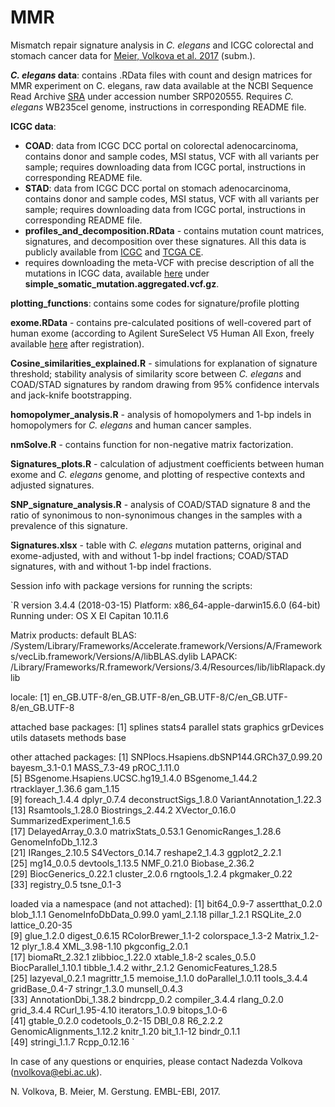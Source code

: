 # MMR
Mismatch repair signature analysis in *C. elegans* and ICGC colorectal and stomach cancer data for [Meier, Volkova et al. 2017](https://www.biorxiv.org/content/biorxiv/early/2017/06/13/149153.full.pdf) (subm.).

***C. elegans* data**: contains .RData files with count and design matrices for MMR experiment on C. elegans, raw data available at the NCBI Sequence Read Archive [SRA](http://www.ncbi.nlm.nih.gov/sra) under accession number SRP020555. Requires *C. elegans* WB235cel genome, instructions in corresponding README file.

**ICGC data**:
- **COAD**: data from ICGC DCC portal on colorectal adenocarcinoma, contains donor and sample codes, MSI status, VCF with all variants per sample; requires downloading data from ICGC portal, instructions in corresponding README file.
- **STAD**: data from ICGC DCC portal on stomach adenocarcinoma, contains donor and sample codes, MSI status, VCF with all variants per sample; requires downloading data from ICGC portal, instructions in corresponding README file.
- **profiles_and_decomposition.RData** - contains mutation count matrices, signatures, and decomposition over these signatures.
All this data is publicly available from [ICGC](http://dcc.icgc.org) and [TCGA CE](http://genomeportal.stanford.edu/pan-tcga).
- requires downloading the meta-VCF with precise description of all the mutations in ICGC data, available [here](https://dcc.icgc.org/releases/current/Summary) under **simple_somatic_mutation.aggregated.vcf.gz**.

**plotting_functions**: contains some codes for signature/profile plotting

**exome.RData** - contains pre-calculated positions of well-covered part of human exome (according to Agilent SureSelect V5 Human All Exon, freely available [here](https://earray.chem.agilent.com/earray/) after registration). 

**Cosine_similarities_explained.R** - simulations for explanation of signature threshold; stability analysis of similarity score between *C. elegans* and COAD/STAD signatures by random drawing from 95% confidence intervals and jack-knife bootstrapping.

**homopolymer_analysis.R** - analysis of homopolymers and 1-bp indels in homopolymers for *C. elegans* and human cancer samples.

**nmSolve.R** - contains function for non-negative matrix factorization.

**Signatures_plots.R** - calculation of adjustment coefficients between human exome and *C. elegans* genome, and plotting of respective contexts and adjusted signatures.

**SNP_signature_analysis.R** - analysis of COAD/STAD signature 8 and the ratio of synonimous to non-synonimous changes in the samples with a prevalence of this signature.

**Signatures.xlsx** - table with *C. elegans* mutation patterns, original and exome-adjusted, with and without 1-bp indel fractions; COAD/STAD signatures, with and without 1-bp indel fractions.

Session info with package versions for running the scripts:

`R version 3.4.4 (2018-03-15)
Platform: x86_64-apple-darwin15.6.0 (64-bit)
Running under: OS X El Capitan 10.11.6

Matrix products: default
BLAS: /System/Library/Frameworks/Accelerate.framework/Versions/A/Frameworks/vecLib.framework/Versions/A/libBLAS.dylib
LAPACK: /Library/Frameworks/R.framework/Versions/3.4/Resources/lib/libRlapack.dylib

locale:
[1] en_GB.UTF-8/en_GB.UTF-8/en_GB.UTF-8/C/en_GB.UTF-8/en_GB.UTF-8

attached base packages:
 [1] splines   stats4    parallel  stats     graphics  grDevices utils     datasets  methods   base     

other attached packages:
 [1] SNPlocs.Hsapiens.dbSNP144.GRCh37_0.99.20 bayesm_3.1-0.1                           MASS_7.3-49                              pROC_1.11.0                             
 [5] BSgenome.Hsapiens.UCSC.hg19_1.4.0        BSgenome_1.44.2                          rtracklayer_1.36.6                       gam_1.15                                
 [9] foreach_1.4.4                            dplyr_0.7.4                              deconstructSigs_1.8.0                    VariantAnnotation_1.22.3                
[13] Rsamtools_1.28.0                         Biostrings_2.44.2                        XVector_0.16.0                           SummarizedExperiment_1.6.5              
[17] DelayedArray_0.3.0                       matrixStats_0.53.1                       GenomicRanges_1.28.6                     GenomeInfoDb_1.12.3                     
[21] IRanges_2.10.5                           S4Vectors_0.14.7                         reshape2_1.4.3                           ggplot2_2.2.1                           
[25] mg14_0.0.5                               devtools_1.13.5                          NMF_0.21.0                               Biobase_2.36.2                          
[29] BiocGenerics_0.22.1                      cluster_2.0.6                            rngtools_1.2.4                           pkgmaker_0.22                           
[33] registry_0.5                             tsne_0.1-3                              

loaded via a namespace (and not attached):
 [1] bit64_0.9-7              assertthat_0.2.0         blob_1.1.1               GenomeInfoDbData_0.99.0  yaml_2.1.18              pillar_1.2.1             RSQLite_2.0              lattice_0.20-35         
 [9] glue_1.2.0               digest_0.6.15            RColorBrewer_1.1-2       colorspace_1.3-2         Matrix_1.2-12            plyr_1.8.4               XML_3.98-1.10            pkgconfig_2.0.1         
[17] biomaRt_2.32.1           zlibbioc_1.22.0          xtable_1.8-2             scales_0.5.0             BiocParallel_1.10.1      tibble_1.4.2             withr_2.1.2              GenomicFeatures_1.28.5  
[25] lazyeval_0.2.1           magrittr_1.5             memoise_1.1.0            doParallel_1.0.11        tools_3.4.4              gridBase_0.4-7           stringr_1.3.0            munsell_0.4.3           
[33] AnnotationDbi_1.38.2     bindrcpp_0.2             compiler_3.4.4           rlang_0.2.0              grid_3.4.4               RCurl_1.95-4.10          iterators_1.0.9          bitops_1.0-6            
[41] gtable_0.2.0             codetools_0.2-15         DBI_0.8                  R6_2.2.2                 GenomicAlignments_1.12.2 knitr_1.20               bit_1.1-12               bindr_0.1.1             
[49] stringi_1.1.7            Rcpp_0.12.16         `   

In case of any questions or enquiries, please contact Nadezda Volkova (nvolkova@ebi.ac.uk).

N. Volkova, B. Meier, M. Gerstung. EMBL-EBI, 2017.
